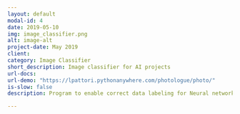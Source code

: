 ```yaml
---
layout: default
modal-id: 4
date: 2019-05-10
img: image_classifier.png
alt: image-alt
project-date: May 2019
client:
category: Image Classifier
short_description: Image classifier for AI projects
url-docs:
url-demo: "https://lpattori.pythonanywhere.com/photologue/photo/"
is-slow: false
description: Program to enable correct data labeling for Neural networks. Accepts multiple and single labels. It can generate a CSV file with the labels.   

---
```

